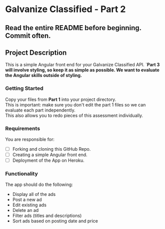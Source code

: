 # Galvanize Classified - Part 2

## Read the entire README before beginning. Commit often.

## Project Description

This is a simple Angular front end for your Galvanize Classified API.  `**Part 3 will involve styling, so keep it as simple as possible.  We want to evaluate the Angular skills outside of styling.**

### Getting Started

Copy your files from **Part 1** into your project directory.  
This is important: make sure you don't edit the part 1 files so we can evaluate each part independently.   
This also allows you to redo pieces of this assessment individually.

### Requirements

You are responsible for:

- [ ] Forking and cloning this GitHub Repo.
- [ ] Creating a simple Angular front end.
- [ ] Deployment of the App on Heroku.

### Functionality

The app should do the following:

- Display all of the ads
- Post a new ad
- Edit existing ads
- Delete an ad
- Filter ads (titles and descriptions)
- Sort ads based on posting date and price

